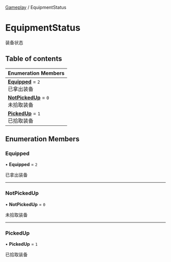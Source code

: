 [Gameplay](../modules/Gameplay.Gameplay.md) / EquipmentStatus

# EquipmentStatus <Badge type="tip" text="Enumeration" /> <Score text="EquipmentStatus" />

装备状态

## Table of contents

| Enumeration Members |
| :-----|
| **[Equipped](Gameplay.EquipmentStatus.md#equipped)** = ``2`` <br> 已拿出装备|
| **[NotPickedUp](Gameplay.EquipmentStatus.md#notpickedup)** = ``0`` <br> 未拾取装备|
| **[PickedUp](Gameplay.EquipmentStatus.md#pickedup)** = ``1`` <br> 已拾取装备|

## Enumeration Members

### Equipped <Score text="Equipped" /> 

• **Equipped** = ``2``

已拿出装备

___

### NotPickedUp <Score text="NotPickedUp" /> 

• **NotPickedUp** = ``0``

未拾取装备

___

### PickedUp <Score text="PickedUp" /> 

• **PickedUp** = ``1``

已拾取装备
